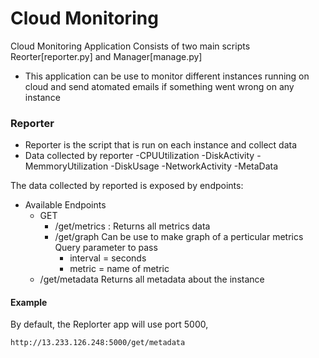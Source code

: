 # Cloud Monitoring


Cloud Monitoring Application Consists of two main scripts Reorter[reporter.py] and Manager[manage.py]

  - This application can be use to monitor different instances running on cloud and send atomated emails if something went wrong on any instance

### Reporter

  - Reporter is the  script that is run on each instance and collect data 
  - Data collected by reporter 
    -CPUUtilization
    -DiskActivity
    -MemmoryUtilization
    -DiskUsage
    -NetworkActivity
    -MetaData


The data collected by reported is exposed by endpoints:
  - Available Endpoints
    - GET
      -  /get/metrics : Returns all metrics data
      -  /get/graph
    Can be use to make graph of a perticular metrics
    Query parameter to pass
          - interval = seconds
          - metric = name of metric
     - /get/metadata
    Returns all metadata about the instance

#### Example

By default, the Replorter app will use port 5000, 

```sh
http://13.233.126.248:5000/get/metadata
```